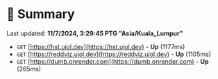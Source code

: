 # 📖 Summary
Last updated: **11/7/2024, 3:29:45 PTG "Asia/Kuala_Lumpur"**

- `GET` [https://hst.ujol.dev](https://hst.ujol.dev) - **Up** (1177ms)
- `GET` [https://reddviz.ujol.dev](https://reddviz.ujol.dev) - **Up** (1105ms)
- `GET` [https://dumb.onrender.com](https://dumb.onrender.com) - **Up** (265ms)

